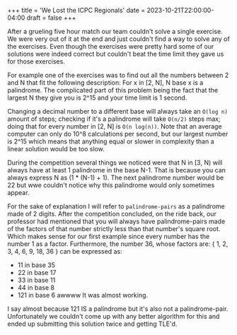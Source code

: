 +++
title = 'We Lost the ICPC Regionals'
date = 2023-10-21T22:00:00-04:00
draft = false
+++

After a grueling five hour match our team couldn't solve a single exercise.
We were very out of it at the end and just couldn't find a way to solve any of
the exercises.
Even though the exercises were pretty hard some of our solutions were indeed
correct but couldn't beat the time limit they gave us for those exercises.

For example one of the exercises was to find out all the numbers between 2 and N
that fit the following description:
For x in [2, N], N base x is a palindrome.
The complicated part of this problem being the fact that the largest N they give
you is 2^15 and your time limit is 1 second.

Changing a decimal number to a different base will always take an `O(log n)`
amount of steps; checking if it's a palindrome will take `O(n/2)` steps max;
doing that for every number in [2, N] is `O(n log(n))`.
Note that an average computer can only do 10^8 calculations per second, but our
largest number is 2^15 which means that anything equal or slower in complexity
than a linear solution would be too slow.

During the competition several things we noticed were that N in [3, N) will
always have at least 1 palindrome in the base N-1.
That is because you can always express N as (1 * (N-1) + 1).
The next palindrome number would be 22 but wwe couldn't notice why this
palindrome would only sometimes appear.

For the sake of explanation I will refer to `palindrome-pairs` as a palindrome
made of 2 digits.
After the competition concluded, on the ride back, our professor had mentioned
that you will always have palindrome-pairs made of the factors of that number
strictly less than that number's square root.
Which makes sense for our first example since every number has the number 1 as a
factor.
Furthermore, the number 36, whose factors are: { 1, 2, 3, 4, 6, 9, 18, 36 } can
be expressed as:
 - 11 in base 35
 - 22 in base 17
 - 33 in base 11
 - 44 in base 8
 - 121 in base 6 awwww
It was almost working.

I say almost because 121 IS a palindrome but it's also not a palindrome-pair.
Unfortunately we couldn't come up with any better algorithm for this and ended
up submitting this solution twice and getting TLE'd.
